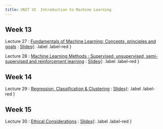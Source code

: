 ```yaml
---
title: UNIT VI  Introduction to Machine Learning
---
```


Week 13
---

Lecture 27
: [Fundamentals of Machine Learning; Concepts, principles and goals](#)
  : [Slides](#){: .label .label-red }
  
Lecture 28
: [Machine Learning Methods ; Supervised, unsupervised, semi-supervised and reinforcement learning](#)
  : [Slides](#){: .label .label-red }
  
Week 14
---

Lecture 29
: [Regression, Classification & Clustering](#)
  : [Slides](#){: .label .label-red }
  
Week 15
---

Lecture 30
: [Ethical Considerations](#)
  : [Slides](#){: .label .label-red }
  
